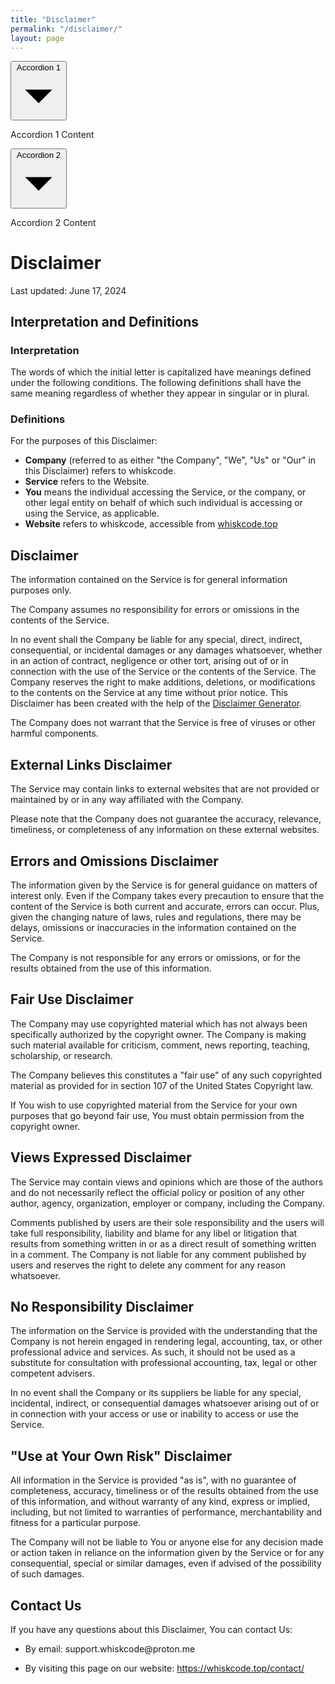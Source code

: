 ```yaml
---
title: "Disclaimer"
permalink: "/disclaimer/"
layout: page
---
```


<html>
  <head>
    <meta charset="UTF-8">
    <meta name="viewport" content="width=device-width, initial-scale=1.0">
    <script src="https://cdn.tailwindcss.com"></script>
  </head>
  <body>
    <div class="max-w-md mx-auto">
    <div class="bg-zinc-800 rounded-lg shadow-lg">
        <button class="w-full flex items-center justify-between px-4 py-2 bg-zinc-900 rounded-lg focus:outline-none">
            <span class="text-white">Accordion 1</span>
            <svg class="w-6 h-6 text-white transform transition-transform" viewBox="0 0 24 24">
                <path fill="currentColor" d="M19 9l-7 7-7-7"></path>
            </svg>
        </button>
        <div class="p-4 hidden">
            <p class="text-white">Accordion 1 Content</p>
        </div>
    </div>
<div class="bg-zinc-800 rounded-lg shadow-lg mt-4">
    <button class="w-full flex items-center justify-between px-4 py-2 bg-zinc-900 rounded-lg focus:outline-none">
        <span class="text-white">Accordion 2</span>
        <svg class="w-6 h-6 text-white transform transition-transform" viewBox="0 0 24 24">
            <path fill="currentColor" d="M19 9l-7 7-7-7"></path>
        </svg>
    </button>
    <div class="p-4 hidden">
        <p class="text-white">Accordion 2 Content</p>
    </div>
</div>
</div>
<script>
    const accordions = document.querySelectorAll('.bg-zinc-800');

    accordions.forEach(accordion => {
        const button = accordion.querySelector('button');
        const content = accordion.querySelector('div');

        button.addEventListener('click', () => {
            content.classList.toggle('hidden');
            button.querySelector('svg').classList.toggle('rotate-180');
        });
    });
</script>
  </body>
</html>

<h1>Disclaimer</h1>
<p>Last updated: June 17, 2024</p>
<h2>Interpretation and Definitions</h2>
<h3>Interpretation</h3>
<p>The words of which the initial letter is capitalized have meanings defined under the following conditions.
The following definitions shall have the same meaning regardless of whether they appear in singular or in plural.</p>
<h3>Definitions</h3>
<p>For the purposes of this Disclaimer:</p>
<ul>
<li><strong>Company</strong> (referred to as either &quot;the Company&quot;, &quot;We&quot;, &quot;Us&quot; or &quot;Our&quot; in this Disclaimer) refers to whiskcode.</li>
<li><strong>Service</strong> refers to the Website.</li>
<li><strong>You</strong> means the individual accessing the Service, or the company, or other legal entity on behalf of which such individual is accessing or using the Service, as applicable.</li>
<li><strong>Website</strong> refers to whiskcode, accessible from <a href="whiskcode.top" rel="external nofollow noopener" target="_blank">whiskcode.top</a></li>
</ul>
<h2>Disclaimer</h2>
<p>The information contained on the Service is for general information purposes only.</p>
<p>The Company assumes no responsibility for errors or omissions in the contents of the Service.</p>
<p>In no event shall the Company be liable for any special, direct, indirect, consequential, or incidental damages or any damages whatsoever, whether in an action of contract, negligence or other tort, arising out of or in connection with the use of the Service or the contents of the Service. The Company reserves the right to make additions, deletions, or modifications to the contents on the Service at any time without prior notice. This Disclaimer has been created with the help of the <a href="https://www.termsfeed.com/disclaimer-generator/" target="_blank">Disclaimer Generator</a>.</p>
<p>The Company does not warrant that the Service is free of viruses or other harmful components.</p>
<h2>External Links Disclaimer</h2>
<p>The Service may contain links to external websites that are not provided or maintained by or in any way affiliated with the Company.</p>
<p>Please note that the Company does not guarantee the accuracy, relevance, timeliness, or completeness of any information on these external websites.</p>
<h2>Errors and Omissions Disclaimer</h2>
<p>The information given by the Service is for general guidance on matters of interest only. Even if the Company takes every precaution to ensure that the content of the Service is both current and accurate, errors can occur. Plus, given the changing nature of laws, rules and regulations, there may be delays, omissions or inaccuracies in the information contained on the Service.</p>
<p>The Company is not responsible for any errors or omissions, or for the results obtained from the use of this information.</p>
<h2>Fair Use Disclaimer</h2>
<p>The Company may use copyrighted material which has not always been specifically authorized by the copyright owner. The Company is making such material available for criticism, comment, news reporting, teaching, scholarship, or research.</p>
<p>The Company believes this constitutes a &quot;fair use&quot; of any such copyrighted material as provided for in section 107 of the United States Copyright law.</p>
<p>If You wish to use copyrighted material from the Service for your own purposes that go beyond fair use, You must obtain permission from the copyright owner.</p>
<h2>Views Expressed Disclaimer</h2>
<p>The Service may contain views and opinions which are those of the authors and do not necessarily reflect the official policy or position of any other author, agency, organization, employer or company, including the Company.</p>
<p>Comments published by users are their sole responsibility and the users will take full responsibility, liability and blame for any libel or litigation that results from something written in or as a direct result of something written in a comment. The Company is not liable for any comment published by users and reserves the right to delete any comment for any reason whatsoever.</p>
<h2>No Responsibility Disclaimer</h2>
<p>The information on the Service is provided with the understanding that the Company is not herein engaged in rendering legal, accounting, tax, or other professional advice and services. As such, it should not be used as a substitute for consultation with professional accounting, tax, legal or other competent advisers.</p>
<p>In no event shall the Company or its suppliers be liable for any special, incidental, indirect, or consequential damages whatsoever arising out of or in connection with your access or use or inability to access or use the Service.</p>
<h2>&quot;Use at Your Own Risk&quot; Disclaimer</h2>
<p>All information in the Service is provided &quot;as is&quot;, with no guarantee of completeness, accuracy, timeliness or of the results obtained from the use of this information, and without warranty of any kind, express or implied, including, but not limited to warranties of performance, merchantability and fitness for a particular purpose.</p>
<p>The Company will not be liable to You or anyone else for any decision made or action taken in reliance on the information given by the Service or for any consequential, special or similar damages, even if advised of the possibility of such damages.</p>
<h2>Contact Us</h2>
<p>If you have any questions about this Disclaimer, You can contact Us:</p>
<ul>
<li>
<p>By email: support.whiskcode@proton.me</p>
</li>
<li>
<p>By visiting this page on our website: <a href="https://whiskcode.top/contact/" rel="external nofollow noopener" target="_blank">https://whiskcode.top/contact/</a></p>
</li>
</ul>